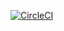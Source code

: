 [![CircleCI](https://circleci.com/gh/nryotaro/greentea/tree/master.svg?style=svg)](https://circleci.com/gh/nryotaro/greentea/tree/master)
